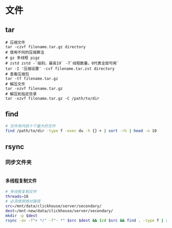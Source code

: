 # 文件

## tar

```shell
# 压缩文件
tar -czvf filename.tar.gz directory
# 使用不同的压缩算法
# gz 多线程 pigz
# zstd zstd -`级别，最高19` -T`线程数量，0代表全部可用`
tar -I '压缩设置' -cvf filename.tar.zst directory
# 查看压缩包
tar -tf filename.tar.gz
# 解压文件
tar -xzvf filename.tar.gz
# 解压到指定目录
tar -xzvf filename.tar.gz -C /path/to/dir

```

## find

```bash
# 文件夹内前十个最大的文件
find /path/to/dir -type f -exec du -h {} + | sort -rh | head -n 10

```

## rsync

### 同步文件夹

```shell
```

#### 多线程复制文件

```sh
# 多线程复制文件
threads=10
# 必须使用绝对路径
src=/mnt/data/clickhouse/server/secondary/
dest=/mnt-new/data/clickhouse/server/secondary/
mkdir -p $dest
rsync -av -f"+ */" -f"- *" $src $dest && (cd $src && find . -type f | xargs -n1 -P$threads -I% rsync -av % $dest/%)

```
